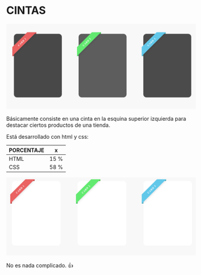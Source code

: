 
# **CINTAS**

![cintas](RIBBON-SHAPE/img/negro.png "cintas")

Básicamente consiste en una cinta en la esquina superior izquierda para destacar ciertos productos de una tienda.

Está desarrollado con html y css: 

| PORCENTAJE| x|
|---|---|
| HTML | 15 % |
| CSS | 58 % |

![cintas](RIBBON-SHAPE/img/blanco.png "cintas")

No es nada complicado. 👍
